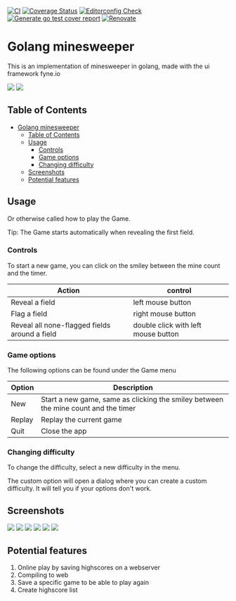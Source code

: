 [![CI](https://github.com/heathcliff26/go-minesweeper/actions/workflows/ci.yaml/badge.svg?event=push)](https://github.com/heathcliff26/go-minesweeper/actions/workflows/ci.yaml)
[![Coverage Status](https://coveralls.io/repos/github/heathcliff26/go-minesweeper/badge.svg)](https://coveralls.io/github/heathcliff26/go-minesweeper)
[![Editorconfig Check](https://github.com/heathcliff26/go-minesweeper/actions/workflows/editorconfig-check.yaml/badge.svg?event=push)](https://github.com/heathcliff26/go-minesweeper/actions/workflows/editorconfig-check.yaml)
[![Generate go test cover report](https://github.com/heathcliff26/go-minesweeper/actions/workflows/go-testcover-report.yaml/badge.svg)](https://github.com/heathcliff26/go-minesweeper/actions/workflows/go-testcover-report.yaml)
[![Renovate](https://github.com/heathcliff26/go-minesweeper/actions/workflows/renovate.yaml/badge.svg)](https://github.com/heathcliff26/go-minesweeper/actions/workflows/renovate.yaml)

# Golang minesweeper

This is an implementation of minesweeper in golang, made with the ui framework fyne.io

![](img/screenshots/difficulty-expert-dark.png#gh-dark-mode-only)
![](img/screenshots/difficulty-expert-light.png#gh-light-mode-only)

## Table of Contents

- [Golang minesweeper](#golang-minesweeper)
  - [Table of Contents](#table-of-contents)
  - [Usage](#usage)
    - [Controls](#controls)
    - [Game options](#game-options)
    - [Changing difficulty](#changing-difficulty)
  - [Screenshots](#screenshots)
  - [Potential features](#potential-features)

## Usage

Or otherwise called how to play the Game.

Tip: The Game starts automatically when revealing the first field.

### Controls

To start a new game, you can click on the smiley between the mine count and the timer.

| Action                                        | control                             |
| --------------------------------------------- | ----------------------------------- |
| Reveal a field                                | left mouse button                   |
| Flag a field                                  | right mouse button                  |
| Reveal all none-flagged fields around a field | double click with left mouse button |

### Game options

The following options can be found under the Game menu

| Option | Description                                                                        |
| ------ | ---------------------------------------------------------------------------------- |
| New    | Start a new game, same as clicking the smiley between the mine count and the timer |
| Replay | Replay the current game                                                            |
| Quit   | Close the app                                                                      |

### Changing difficulty

To change the difficulty, select a new difficulty in the menu.

The custom option will open a dialog where you can create a custom difficulty.
It will tell you if your options don't work.

## Screenshots

![](img/screenshots/difficulty-beginner-dark.png#gh-dark-mode-only)
![](img/screenshots/difficulty-intermediate-dark.png#gh-dark-mode-only)
![](img/screenshots/difficulty-expert-dark.png#gh-dark-mode-only)
![](img/screenshots/difficulty-beginner-light.png#gh-light-mode-only)
![](img/screenshots/difficulty-intermediate-light.png#gh-light-mode-only)
![](img/screenshots/difficulty-expert-light.png#gh-light-mode-only)

## Potential features

1. Online play by saving highscores on a webserver
2. Compiling to web
3. Save a specific game to be able to play again
4. Create highscore list

